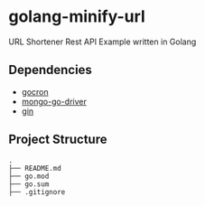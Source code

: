 # golang-minify-url
URL Shortener Rest API Example written in Golang

## Dependencies
- [gocron](https://github.com/go-co-op/gocron)
- [mongo-go-driver](https://github.com/mongodb/mongo-go-driver)
- [gin](https://github.com/gin-gonic/gin)

## Project Structure

```
.
├── README.md
├── go.mod
├── go.sum
├── .gitignore
```

